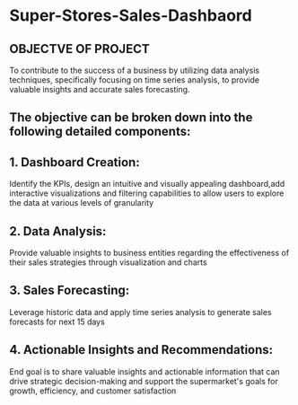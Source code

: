 # Super-Stores-Sales-Dashbaord 

## OBJECTVE OF PROJECT

To contribute to the success of a
business by utilizing data analysis
techniques, specifically focusing
on time series analysis, to provide
valuable insights and accurate
sales forecasting.

## The objective can be broken down into the following detailed components:

## 1. Dashboard Creation:
 Identify the KPIs, design an intuitive and visually appealing dashboard,add interactive visualizations and filtering capabilities to allow users to explore the data at various levels of granularity

## 2. Data Analysis:
Provide valuable insights to business entities regarding the effectiveness of their sales strategies through visualization and charts


## 3. Sales Forecasting:
Leverage historic data and apply time series analysis to generate sales forecasts for next 15 days

## 4. Actionable Insights and Recommendations:
End goal is to share valuable insights and actionable information that can drive strategic decision-making and support the supermarket's goals for growth, efficiency, and customer satisfaction
